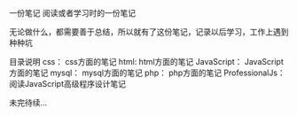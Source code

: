 一份笔记
阅读或者学习时的一份笔记

无论做什么，都需要善于总结，所以就有了这份笔记，记录以后学习，工作上遇到种种坑


目录说明
css：					css方面的笔记
html:					html方面的笔记
JavaScript：			JavaScript方面的笔记
mysql：					mysql方面的笔记
php：					php方面的笔记
ProfessionalJs：		阅读JavaScript高级程序设计笔记



未完待续...
